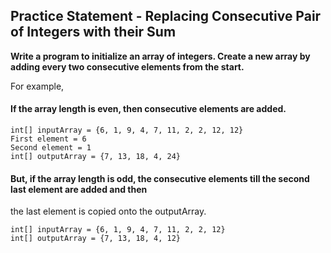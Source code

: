 ## Practice Statement - Replacing Consecutive Pair of Integers with their Sum

**Write a program to initialize an array of integers. Create a new array by adding every two consecutive elements 
from the start.**

For example,

#### If the array length is even, then consecutive elements are added.

    int[] inputArray = {6, 1, 9, 4, 7, 11, 2, 2, 12, 12}
    First element = 6
    Second element = 1
    int[] outputArray = {7, 13, 18, 4, 24}

#### But, if the array length is odd, the consecutive elements till the second last element are added and then 
the last element is copied onto the outputArray.

    int[] inputArray = {6, 1, 9, 4, 7, 11, 2, 2, 12}
    int[] outputArray = {7, 13, 18, 4, 12}